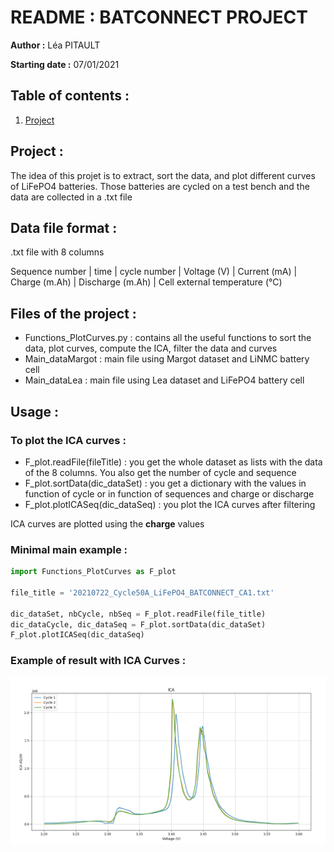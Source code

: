# README : BATCONNECT PROJECT
**Author :** Léa PITAULT

**Starting date :** 07/01/2021

## Table of contents :
1. [Project](#project)

## Project : <a name="project"></a>
The idea of this projet is to extract, sort the data, and plot different curves of LiFePO4 batteries.
Those batteries are cycled on a test bench and the data are collected in a .txt file

## Data file format : 
.txt file with 8 columns

Sequence number | time | cycle number | Voltage (V) | Current (mA) | Charge (m.Ah) | Discharge (m.Ah) | Cell external temperature (°C)

## Files of the project : 
- Functions_PlotCurves.py : contains all the useful functions to sort the data, plot curves, compute the ICA, filter the data and curves
- Main_dataMargot : main file using Margot dataset and LiNMC battery cell
- Main_dataLea : main file using Lea dataset and LiFePO4 battery cell

## Usage :

### To plot the ICA curves :
 - F_plot.readFile(fileTitle) : you get the whole dataset as lists with the data of the 8 columns. You also get the number of cycle and sequence
 - F_plot.sortData(dic_dataSet) : you get a dictionary with the values in function of cycle or in function of sequences and charge or discharge
 - F_plot.plotICASeq(dic_dataSeq) : you plot the ICA curves after filtering

ICA curves are plotted using the **charge** values

### Minimal main example :
```python
import Functions_PlotCurves as F_plot

file_title = '20210722_Cycle50A_LiFePO4_BATCONNECT_CA1.txt'

dic_dataSet, nbCycle, nbSeq = F_plot.readFile(file_title)
dic_dataCycle, dic_dataSeq = F_plot.sortData(dic_dataSet)
F_plot.plotICASeq(dic_dataSeq)
```

### Example of result with ICA Curves :

![](ICACurves.PNG)
